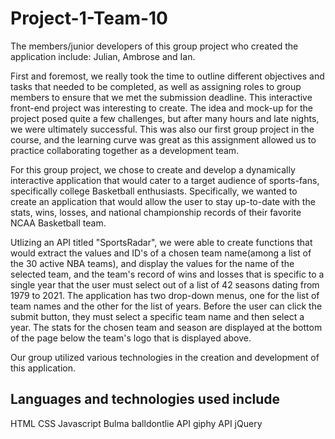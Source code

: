 # Project-1-Team-10
The members/junior developers of this group project who created the application include: Julian, Ambrose and Ian.

First and foremost, we really took the time to outline different objectives and tasks that needed to be completed, as well as assigning roles to group members to ensure that we met the submission deadline. 
This interactive front-end project was interesting to create. The idea and mock-up for the project posed quite a few challenges, but after many hours and late nights, we were ultimately successful. This was also our first group project in the course, and the learning curve was great as this assignment allowed us to practice collaborating together as a development team.

For this group project, we chose to create and develop a dynamically interactive application that would cater to a target audience of sports-fans, specifically college Basketball enthusiasts. Specifically, we wanted to create an application that would allow the user to stay up-to-date with the stats, wins, losses, and national championship records of their favorite NCAA Basketball team. 

Utlizing an API titled "SportsRadar", we were able to create functions that would extract the values and ID's of a chosen team name(among a list of the 30 active NBA teams), and display the values for the name of the selected team, and the team's record of wins and losses that is specific to a single year that the user must select out of a list of 42 seasons dating from 1979 to 2021. 
The application has two drop-down menus, one for the list of team names and the other for the list of years. 
Before the user can click the submit button, they must select a specific team name and then select a year. The stats for the chosen team and season are displayed at the bottom of the page below the team's logo that is displayed above.

Our group utilized various technologies in the creation and development of this application. 

## Languages and technologies used include 
HTML 
CSS 
Javascript 
Bulma 
balldontlie API
giphy API 
jQuery





